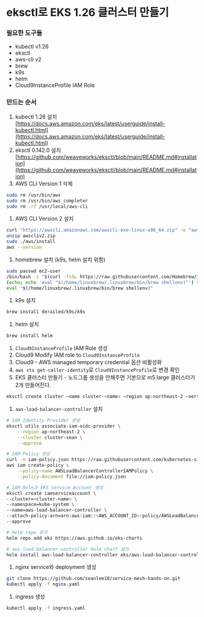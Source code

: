 # eksctl로 EKS 1.26 클러스터 만들기

### 필요한 도구들

- kubectl v1.26
- eksctl
- aws-cli v2
- brew
- k9s
- helm
- Cloud9InstanceProfile IAM Role

### 만드는 순서

1. kubectl 1.26 설치 [https://docs.aws.amazon.com/eks/latest/userguide/install-kubectl.html](https://docs.aws.amazon.com/eks/latest/userguide/install-kubectl.html)
2. eksctl 0.142.0 설치 [https://github.com/weaveworks/eksctl/blob/main/README.md#installation](https://github.com/weaveworks/eksctl/blob/main/README.md#installation)
3. AWS CLI Version 1 삭제

```bash
sudo rm /usr/bin/aws
sudo rm /usr/bin/aws_completer
sudo rm -rf /usr/local/aws-cli
```

1. AWS CLI Version 2 설치

```bash
curl "https://awscli.amazonaws.com/awscli-exe-linux-x86_64.zip" -o "awscliv2.zip"
unzip awscliv2.zip
sudo ./aws/install
aws --version
```

1. homebrew 설치 (k9s, helm 설치 위함)

```bash
sudo passwd ec2-user
/bin/bash -c "$(curl -fsSL https://raw.githubusercontent.com/Homebrew/install/HEAD/install.sh)"
(echo; echo 'eval "$(/home/linuxbrew/.linuxbrew/bin/brew shellenv)"') >> /home/ec2-user/.bash_profile
eval "$(/home/linuxbrew/.linuxbrew/bin/brew shellenv)"
```

1. k9s 설치

```bash
brew install derailed/k9s/k9s
```

1. helm 설치

```bash
brew install helm
```

1. `Cloud9InstanceProfile` IAM Role 생성
2. Cloud9 Modify IAM role to `Cloud9InstanceProfile`
3. Cloud9 - AWS managed temporary credential 옵션 비활성화
4. `aws sts get-caller-identity`로 `Cloud9InstanceProfile`로 변경 확인
5. EKS 클러스터 만들기 - 노드그룹 생성을 안해주면 기본으로 m5.large 클러스터가 2개 만들어진다.

```bash
eksctl create cluster —name cluster-<name> —region ap-northeast-2 —version 1.26
```

1. `aws-load-balancer-controller` 설치

```bash
# IAM Identity Provider 생성
eksctl utils associate-iam-oidc-provider \
    --region ap-northeast-2 \
    --cluster cluster-sean \
    --approve

# IAM Policy 생성
curl -o iam-policy.json https://raw.githubusercontent.com/kubernetes-sigs/aws-load-balancer-controller/main/docs/install/iam_policy.json
aws iam create-policy \
    --policy-name AWSLoadBalancerControllerIAMPolicy \
    --policy-document file://iam-policy.json

# IAM Role과 EKS Service Account 생성
eksctl create iamserviceaccount \
--cluster=<cluster-name> \
--namespace=kube-system \
--name=aws-load-balancer-controller \
--attach-policy-arn=arn:aws:iam::<AWS_ACCOUNT_ID>:policy/AWSLoadBalancerControllerIAMPolicy \
--approve

# helm repo 추가
helm repo add eks https://aws.github.io/eks-charts

# aws-load-balancer-controller helm chart 설치
helm install aws-load-balancer-controller eks/aws-load-balancer-controller --set clusterName=my-cluster -n kube-system --set serviceAccount.create=false --set serviceAccount.name=aws-load-balancer-controller
```

1. nginx service와 deployment 생성

```bash
git clone https://github.com/seanlee10/service-mesh-hands-on.git
kubectl apply -f nginx.yaml
```

1. ingress 생성

```bash
kubectl apply -f ingress.yaml
```